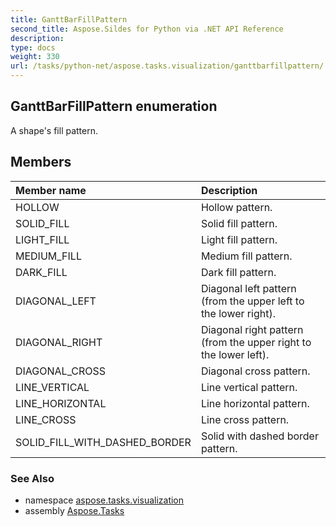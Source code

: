 ```yaml
---
title: GanttBarFillPattern
second_title: Aspose.Sildes for Python via .NET API Reference
description: 
type: docs
weight: 330
url: /tasks/python-net/aspose.tasks.visualization/ganttbarfillpattern/
---
```


## GanttBarFillPattern enumeration

A shape's fill pattern.

## Members
| Member name | Description |
| :- | :- |
|HOLLOW|Hollow pattern.|
|SOLID_FILL|Solid fill pattern.|
|LIGHT_FILL|Light fill pattern.|
|MEDIUM_FILL|Medium fill pattern.|
|DARK_FILL|Dark fill pattern.|
|DIAGONAL_LEFT|Diagonal left pattern (from the upper left to the lower right).|
|DIAGONAL_RIGHT|Diagonal right pattern (from the upper right to the lower left).|
|DIAGONAL_CROSS|Diagonal cross pattern.|
|LINE_VERTICAL|Line vertical pattern.|
|LINE_HORIZONTAL|Line horizontal pattern.|
|LINE_CROSS|Line cross pattern.|
|SOLID_FILL_WITH_DASHED_BORDER|Solid with dashed border pattern.|

### See Also

* namespace [aspose.tasks.visualization](/tasks/python-net/aspose.tasks.visualization/)
* assembly [Aspose.Tasks](/tasks/python-net/)

